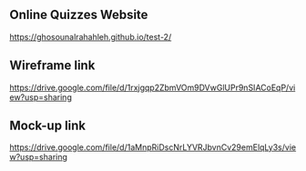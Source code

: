 
## Online Quizzes Website
https://ghosounalrahahleh.github.io/test-2/

## Wireframe link
 https://drive.google.com/file/d/1rxjgqp2ZbmVOm9DVwGlUPr9nSIACoEqP/view?usp=sharing

## Mock-up link
  https://drive.google.com/file/d/1aMnpRiDscNrLYVRJbvnCv29emElqLy3s/view?usp=sharing
